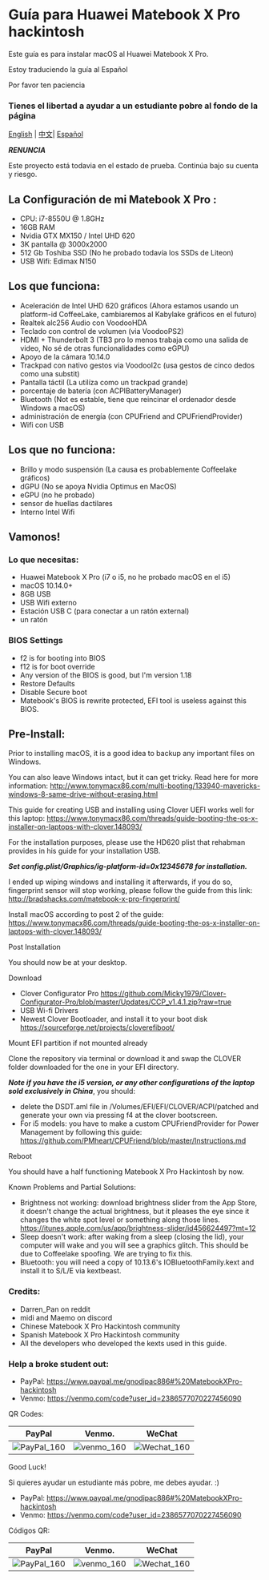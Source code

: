 # Guía para Huawei Matebook X Pro hackintosh

Este guía es para instalar macOS al Huawei Matebook X Pro.

Estoy traduciendo la guía al Español

Por favor ten paciencia

### Tienes el libertad a ayudar a un estudiante pobre al fondo de la página

[English](README.md) | [中文](README-CN.md)| [Español](README-ESP.md)

***RENUNCIA***

Este proyecto está todavia en el estado de prueba.
Continúa bajo su cuenta y riesgo.

## La Configuración de mi Matebook X Pro :
- CPU: i7-8550U @ 1.8GHz
- 16GB RAM
- Nvidia GTX MX150 / Intel UHD 620
- 3K pantalla @ 3000x2000
- 512 Gb Toshiba SSD (No he probado todavía los SSDs de Liteon)
- USB Wifi: Edimax N150

## Los que funciona:
- Aceleración de Intel UHD 620 gráficos (Ahora estamos usando un platform-id CoffeeLake, cambiaremos al Kabylake gráficos en el futuro)
- Realtek alc256 Audio con VoodooHDA
- Teclado con control de volumen (via VoodooPS2)
- HDMI + Thunderbolt 3 (TB3 pro lo menos trabaja como una salida de video, No sé de otras funcionalidades como eGPU)
- Apoyo de la cámara 10.14.0
- Trackpad con nativo gestos via VoodooI2c (usa gestos de cinco dedos como una substit)
- Pantalla táctil (La utilíza como un trackpad grande)
- porcentaje de batería (con ACPIBatteryManager)
- Bluetooth (Not es estable, tiene que reincinar el ordenador desde Windows a macOS)
- administración de energía (con CPUFriend and CPUFriendProvider)
- Wifi con USB

## Los que no funciona:
- Brillo y modo suspensión (La causa es probablemente Coffeelake gráficos)
- dGPU (No se apoya Nvidia Optimus en MacOS)
- eGPU (no he probado)
- sensor de huellas dactilares
- Interno Intel Wifi

## Vamonos!

### Lo que necesitas:
- Huawei Matebook X Pro (i7 o i5, no he probado macOS en el i5)
- macOS 10.14.0+
- 8GB USB
- USB Wifi externo
- Estación USB C (para conectar a un ratón external)
- un ratón

### BIOS Settings
- f2 is for booting into BIOS
- f12 is for boot override
- Any version of the BIOS is good, but I'm version 1.18
- Restore Defaults
- Disable Secure boot
- Matebook's BIOS is rewrite protected, EFI tool is useless against this BIOS.

## Pre-Install:
Prior to installing macOS, it is a good idea to backup any important files on Windows.

You can also leave Windows intact, but it can get tricky. Read here for more information: 
http://www.tonymacx86.com/multi-booting/133940-mavericks-windows-8-same-drive-without-erasing.html

This guide for creating USB and installing using Clover UEFI works well for this laptop: 
https://www.tonymacx86.com/threads/guide-booting-the-os-x-installer-on-laptops-with-clover.148093/

For the installation purposes, please use the HD620 plist that rehabman provides in his guide for your installation USB.

***Set config.plist/Graphics/ig-platform-id=0x12345678 for installation.***

I ended up wiping windows and installing it afterwards, if you do so, fingerprint sensor will stop working, please follow the guide from this link:
http://bradshacks.com/matebook-x-pro-fingerprint/

Install macOS according to post 2 of the guide:
https://www.tonymacx86.com/threads/guide-booting-the-os-x-installer-on-laptops-with-clover.148093/

Post Installation

You should now be at your desktop.

Download
- Clover Configurator Pro
	https://github.com/Micky1979/Clover-Configurator-Pro/blob/master/Updates/CCP_v1.4.1.zip?raw=true
- USB Wi-fi Drivers
- Newest Clover Bootloader, and install it to your boot disk
	https://sourceforge.net/projects/cloverefiboot/

Mount EFI partition if not mounted already

Clone the repository via terminal or download it and swap the CLOVER folder downloaded for the one in your EFI directory.

***Note if you have the i5 version, or any other configurations of the laptop sold exclusively in China***, you should:
- delete the DSDT.aml file in /Volumes/EFI/EFI/CLOVER/ACPI/patched and generate your own via pressing f4 	at the clover bootscreen.
- For i5 models: you have to make a custom CPUFriendProvider for Power Management by following this 		guide:
	https://github.com/PMheart/CPUFriend/blob/master/Instructions.md

Reboot

You should have a half functioning Matebook X Pro Hackintosh by now. 

Known Problems and Partial Solutions:
- Brightness not working: download brightness slider from the App Store, it doesn't change the actual 		brightness, but it pleases the eye since it changes the white spot level or something along 		those lines.
	https://itunes.apple.com/us/app/brightness-slider/id456624497?mt=12
- Sleep doesn't work: after waking from a sleep (closing the lid), your computer will wake and you will 	see a graphics glitch. This should be due to Coffeelake spoofing. We are trying to fix this. 
- Bluetooth: you will need a copy of 10.13.6's IOBluetoothFamily.kext and install it to S/L/E via 		kextbeast.

### Credits:
- Darren_Pan on reddit
- midi and Maemo on discord
- Chinese Matebook X Pro Hackintosh community
- Spanish Matebook X Pro Hackintosh community
- All the developers who developed the kexts used in this guide.

### Help a broke student out:
- PayPal:
	https://www.paypal.me/gnodipac886#%20MatebookXPro-hackintosh
- Venmo:
	https://venmo.com/code?user_id=2386577070227456090
	
QR Codes:

| PayPal                                                     | Venmo.                                                     | WeChat                                               |
| ---------------------------------------------------------- | ---------------------------------------------------------- | ---------------------------------------------------- |
| ![PayPal_160]( https://github.com/gnodipac886/MatebookXPro-hackintosh/blob/master/Help%20a%20Broke%20Student%20out/paypal.png?raw=true) | ![venmo_160](https://github.com/gnodipac886/MatebookXPro-hackintosh/blob/master/Help%20a%20Broke%20Student%20out/venmo.jpg?raw=true) | ![Wechat_160](https://github.com/gnodipac886/MatebookXPro-hackintosh/blob/master/Help%20a%20Broke%20Student%20out/WeChat.jpg) |

Good Luck!

Si quieres ayudar un estudiante más pobre, me debes ayudar. :)

- PayPal:
	https://www.paypal.me/gnodipac886#%20MatebookXPro-hackintosh
- Venmo:
	https://venmo.com/code?user_id=2386577070227456090
	
Códigos QR:

| PayPal                                                     | Venmo.                                                     | WeChat                                               |
| ---------------------------------------------------------- | ---------------------------------------------------------- | ---------------------------------------------------- |
| ![PayPal_160]( https://github.com/gnodipac886/MatebookXPro-hackintosh/blob/master/Help%20a%20Broke%20Student%20out/paypal.png?raw=true) | ![venmo_160](https://github.com/gnodipac886/MatebookXPro-hackintosh/blob/master/Help%20a%20Broke%20Student%20out/venmo.jpg?raw=true) | ![Wechat_160](https://github.com/gnodipac886/MatebookXPro-hackintosh/blob/master/Help%20a%20Broke%20Student%20out/WeChat.jpg) |
